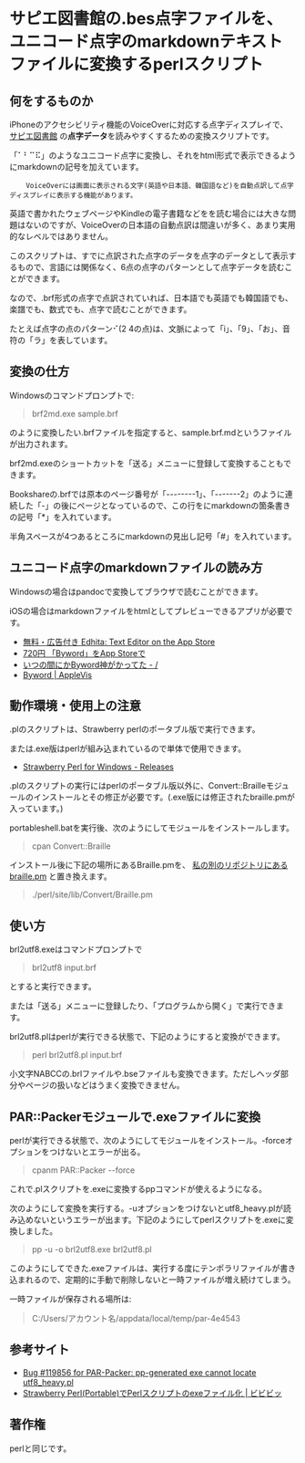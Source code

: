﻿# サピエ図書館の.bes点字ファイルを、ユニコード点字のmarkdownテキストファイルに変換するperlスクリプト

## 何をするものか

iPhoneのアクセシビリティ機能のVoiceOverに対応する点字ディスプレイで、 [サピエ図書館](https://www.sapie.or.jp/) の**点字データ**を読みやすくするための変換スクリプトです。

「⠁⠃⠉⠯」のようなユニコード点字に変換し、それをhtml形式で表示できるようにmarkdownの記号を加えています。


		VoiceOverには画面に表示される文字(英語や日本語、韓国語など)を自動点訳して点字ディスプレイに表示する機能があります。

英語で書かれたウェブページやKindleの電子書籍などをを読む場合には大きな問題はないのですが、VoiceOverの日本語の自動点訳は間違いが多く、あまり実用的なレベルではありません。

このスクリプトは、すでに点訳された点字のデータを点字のデータとして表示するもので、言語には関係なく、6点の点字のパターンとして点字データを読むことができます。

なので、.brf形式の点字で点訳されていれば、日本語でも英語でも韓国語でも、楽譜でも、数式でも、点字で読むことができます。

たとえば点字の点のパターン⠊(2 4の点)は、文脈によって「i」、「9」、「お」、音符の「ラ」を表しています。

## 変換の仕方

Windowsのコマンドプロンプトで:

> brf2md.exe sample.brf

のように変換したい.brfファイルを指定すると、sample.brf.mdというファイルが出力されます。

brf2md.exeのショートカットを「送る」メニューに登録して変換することもできます。

Bookshareの.brfでは原本のページ番号が「--------1」、「-------2」のように連続した「-」の後にページとなっているので、この行をにmarkdownの箇条書きの記号「*」を入れています。

半角スペースが4つあるところにmarkdownの見出し記号「#」を入れています。

## ユニコード点字のmarkdownファイルの読み方

Windowsの場合はpandocで変換してブラウザで読むことができます。

iOSの場合はmarkdownファイルをhtmlとしてプレビューできるアプリが必要です。

- [無料・広告付き ‎Edhita: Text Editor on the App Store](https://itunes.apple.com/us/app/edhita-text-editor/id398896655?mt=8)
- [720円 ‎「Byword」をApp Storeで](https://itunes.apple.com/jp/app/byword/id482063361?mt=8)
- [いつの間にかByword神がかってた - /]()
- [Byword | AppleVis](https://www.applevis.com/apps/ios/productivity/byword)

## 動作環境・使用上の注意

.plのスクリプトは、Strawberry perlのポータブル版で実行できます。

または.exe版はperlが組み込まれているので単体で使用できます。

- [Strawberry Perl for Windows - Releases](http://strawberryperl.com/releases.html)

.plのスクリプトの実行にはperlのポータブル版以外に、Convert::Brailleモジュールのインストールとその修正が必要です。(.exe版には修正されたbraille.pmが入っています。)

portableshell.batを実行後、次のようにしてモジュールをインストールします。

> cpan Convert::Braille

インストール後に下記の場所にあるBraille.pmを、 [私の別のリポジトリにあるbraille.pm](https://github.com/brlat/Convert-Braille-patch) と置き換えます。

> ./perl/site/lib/Convert/Braille.pm

## 使い方

brl2utf8.exeはコマンドプロンプトで

> brl2utf8 input.brf

とすると実行できます。

または「送る」メニューに登録したり、「プログラムから開く」で実行できます。

brl2utf8.plはperlが実行できる状態で、下記のようにすると変換ができます。

> perl brl2utf8.pl input.brf

小文字NABCCの.brlファイルや.bseファイルも変換できます。ただしヘッダ部分やページの扱いなどはうまく変換できません。

## PAR::Packerモジュールで.exeファイルに変換

perlが実行できる状態で、次のようにしてモジュールをインストール。-forceオプションをつけないとエラーが出る。

> cpanm PAR::Packer --force

これで.plスクリプトを.exeに変換するppコマンドが使えるようになる。

次のようにして変換を実行する。-uオプションをつけないとutf8_heavy.plが読み込めないというエラーが出ます。下記のようにしてperlスクリプトを.exeに変換しました。

> pp -u -o brl2utf8.exe brl2utf8.pl

このようにしてできた.exeファイルは、実行する度にテンポラリファイルが書き込まれるので、定期的に手動で削除しないと一時ファイルが増え続けてしまう。

一時ファイルが保存される場所は:

> C:/Users/アカウント名/appdata/local/temp/par-4e4543

## 参考サイト

- [Bug #119856 for PAR-Packer: pp-generated exe cannot locate utf8_heavy.pl](https://rt.cpan.org/Public/Bug/Display.html?id=119856)
- [Strawberry Perl(Portable)でPerlスクリプトのexeファイル化 | ビビビッ](https://vivibit.net/strawberryperl2exe/)

## 著作権

perlと同じです。


